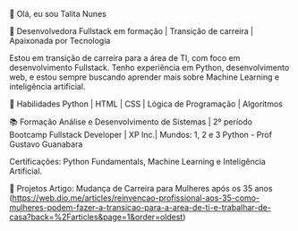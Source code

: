 👋 Olá, eu sou Talita Nunes

🎯 Desenvolvedora Fullstack em formação | Transição de carreira | Apaixonada por Tecnologia

Estou em transição de carreira para a área de TI, com foco em desenvolvimento Fullstack. Tenho experiência em Python, desenvolvimento web, e estou sempre buscando aprender mais sobre Machine Learning e inteligência artificial.

🚀 Habilidades
Python | HTML | CSS | Lógica de Programação | Algoritmos

📚 Formação
Análise e Desenvolvimento de Sistemas | 2º período
Bootcamp Fullstack Developer | XP Inc.|
Mundos: 1, 2 e 3 Python - Prof Gustavo Guanabara

Certificações: Python Fundamentals, Machine Learning e Inteligência Artificial.

📌 Projetos
Artigo: Mudança de Carreira para Mulheres após os 35 anos (https://web.dio.me/articles/reinvencao-profissional-aos-35-como-mulheres-podem-fazer-a-transicao-para-a-area-de-ti-e-trabalhar-de-casa?back=%2Farticles&page=1&order=oldest)
